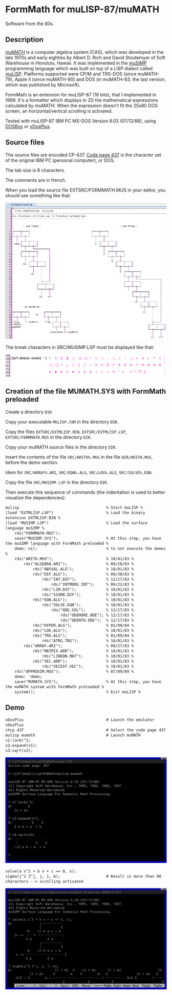 FormMath for muLISP-87/muMATH
=============================

Software from the 80s.

Description
-----------

[muMATH][mumath] is a computer algebra system (CAS), which was developed in the late 1970s and early eighties by Albert D. Rich and David Stoutemyer of Soft Warehouse in Honolulu, Hawaii.
It was implemented in the [muSIMP][musimp] programming language which was built on top of a LISP dialect called [muLISP][mulisp]. 
Platforms supported were CP/M and TRS-DOS (since muMATH-79), Apple II (since muMATH-80) and DOS (in muMATH-83, the last version, which was published by Microsoft).

FormMath is an extension for muLISP-87 (16 bits), that I implemented in 1989. 
It's a formatter which displays in 2D the mathematical expressions calculated by muMATH.
When the expression doesn't fit the 25x80 DOS screen, an horizontal/vertical scrolling is activated.

Tested with muLISP-87 IBM PC MS-DOS Version 6.03 (07/12/88), using [DOSBox][dosbox] or [vDosPlus][vdosplus].

Source files
------------

The source files are encoded CP-437.
[Code page 437][wikipedia_cp437] is the character set of the original IBM PC (personal computer), or DOS.

The tab size is 8 characters.

The comments are in french.

When you load the source file EXTSRC/FORMMATH.MUS in your editor, you should see something like that:

![FORMMATH.MUS](DEMO/formmath-source-lucida_console.png)

The break characters in SRC/MUSIMP.LSP must be displayed like that:

![Break characters](DEMO/CP-437-lucida_console.png)


Creation of the file MUMATH.SYS with FormMath preloaded
-------------------------------------------------------

Create a directory `DIR`. 

Copy your executable `MULISP.COM` in the directory `DIR`.

Copy the files `EXTSRC/EXTMLISP.BIN`, `EXTSRC/EXTMLISP.LSP`, `EXTSRC/FORMMATH.MUS` in the directory `DIR`. 

Copy your muMATH source files in the directory `DIR`.  

Insert the contents of the file `SRC/ARITH%.MUS` in the file `DIR/ARITH.MUS`, before the demo section.   

Idem for `SRC/ARRAY%.ARI`, `SRC/EQN%.ALG`, `SRC/LOG%.ALG`, `SRC/SOLVE%.EQN`. 

Copy the file `SRC/MUSIMP.LSP` in the directory `DIR`.

Then execute this sequence of commands (the indentation is used to better visualize the dependencies):

    mulisp                                      % Start muLISP %
    (load "EXTMLISP.LSP")                       % Load the binary extension EXTMLISP.BIN %
    (load "MUSIMP.LSP")                         % Load the surface language muSIMP %
        rds("FORMMATH.MUS");
        save("MUSIMP.SYS");                     % At this step, you have the muSIMP language with FormMath preloaded %
        demo: nil;                              % to not execute the demos %
        rds("ARITH.MUS");                       % 10/01/83 %
            rds("ALGEBRA.ARI");                 % 09/28/83 %
                rds("ABSVAL.ALG");              % 10/01/83 %
                rds("DIF.ALG");                 % 09/30/83 %
                    rds("INT.DIF");             % 12/17/83 %
                        rds("INTMORE.INT");     % 09/22/83 %
                    rds("LIM.DIF");             % 10/01/83 %
                    rds("SIGMA.DIF");           % 10/01/83 %
                rds("EQN.ALG");                 % 10/01/83 %
                    rds("SOLVE.EQN");           % 10/01/83 %
                        rds("ODE.SOL");         % 12/17/83 %
                            rds("ODEMORE.ODE"); % 12/17/83 %
                            rds("ODENTH.ODE");  % 12/17/83 %
                rds("HYPER.ALG");               % 01/09/84 %
                rds("LOG.ALG");                 % 10/01/83 %
                rds("TRG.ALG");                 % 01/09/84 %
                    rds("ATRG.TRG");            % 10/01/83 %
            rds("ARRAY.ARI");                   % 09/27/83 %
                rds("MATRIX.ARR");              % 10/01/83 %
                    rds("LINEQN.MAT");          % 10/01/83 %
                rds("VEC.ARR");                 % 10/01/83 %
                    rds("VECDIF.VEC");          % 10/01/83 %
        rds("APPROXIM.MUS");                    % 07/09/89 %
        demo: 'demo;
        save("MUMATH.SYS");                     % At this step, you have the muMATH system with FormMath preloaded %
        system();                               % Exit muLISP %

        
Demo
----

    vDosPlus                                    # Launch the emulator vDosPlus
    chcp 437                                    # Select the code page 437
    mulisp mumath                               # Launch muMATH
    v1:(a+b)^2;
    v2:expand(v1);
    v3:sqrt(v2);

![Demo 1](DEMO/formmath-demo1.png)

    solve(a x^2 + b x + c == 0, x);
    sigma(j^2 3^j, j, 1, m);                    # Result is more than 80 characters --> scrolling activated

![Demo 2](DEMO/formmath-demo2.png)


[dosbox]: https://www.dosbox.com/wiki/Main_Page "DOSBox"
[mulisp]: http://www.edm2.com/index.php/MuLISP "muLISP"
[mumath]: https://en.wikipedia.org/wiki/MuMATH "muMATH"
[musimp]: http://hopl.info/showlanguage2.prx?exp=2265 "muSIMP"
[vdosplus]: http://vdosplus.org "vDosPlus"
[wikipedia_cp437]: https://en.wikipedia.org/wiki/Code_page_437 "Wikipedia Code Page 437"
